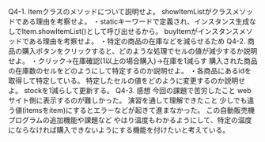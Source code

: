 Q4-1. Itemクラスのメソッドについて説明せよ。
showItemListがクラスメソッドである理由を考察せよ。
・staticキーワードで定義され、インスタンス生成なしでItem.showItemList()として呼び出せるから。
buyItemがインスタンスメソッドである理由を考察せよ。
・特定の商品の在庫などを減らせるため
Q4-2. 商品の購入ボタンをクリックすると、どのような処理でセルの値が減少するか説明せよ。
・クリック→在庫確認(1以上の場合購入)→在庫を1減らす
購入された商品の在庫数のセルをどのようにして特定するのか説明せよ。
・各商品にあるidを取得して特定している。
特定したセルの値をどのように変更するのか説明せよ。
stockを1減らして更新する。
Q4-3. 感想
今回の課題で苦労したこと
webサイト側に表示するのが難しかった。
演習を通して理解できたこと
少しでも違う値(itemsをitem)にするとエラーなどが起きて進まなかった。
この自動販売機プログラムの追加機能や課題など
やはり温度もわかるようにして、特定の温度にならなければ購入できないようにする機能を付けたいと考えている。
